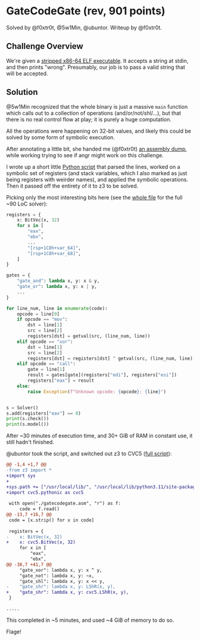 # GateCodeGate (rev, 901 points)

Solved by @f0xtr0t, @5w1Min, @ubuntor.
Writeup by @f0xtr0t.

## Challenge Overview

We're given a [stripped x86-64 ELF executable](./main.xz). It accepts a string
at stdin, and then prints "wrong". Presumably, our job is to pass a valid string
that will be accepted.

## Solution

@5w1Min recognized that the whole binary is just a massive `main` function which
calls out to a collection of operations (and/or/not/shl/...), but that there is
no real control flow at play; it is purely a huge computation. 

All the operations were happening on 32-bit values, and likely this could be
solved by some form of symbolic execution.

After annotating a little bit, she handed me (@f0xtr0t) [an assembly
dump](./gatecodegate.asm.xz), while working trying to see if angr might work
on this challenge.

I wrote up a short little [Python script](./solv.py) that parsed the lines,
worked on a symbolic set of registers (and stack variables, which I also marked
as just being registers with weirder names), and applied the symbolic
operations. Then it passed off the entirety of it to z3 to be solved.

Picking only the most interesting bits here (see the [whole file](./solv.py) for
the full ~90 LoC solver):

``` python
registers = {
    x: BitVec(x, 32)
    for x in [
        "eax",
        "ebx",
        ...
        "[rsp+1C8h+var_64]",
        "[rsp+1C8h+var_68]",
    ]
}

gates = {
    "gate_and": lambda x, y: x & y,
    "gate_or": lambda x, y: x | y,
    ...
}

for line_num, line in enumerate(code):
    opcode = line[0]
    if opcode == "mov":
        dst = line[1]
        src = line[2]
        registers[dst] = getval(src, (line_num, line))
    elif opcode == "xor":
        dst = line[1]
        src = line[2]
        registers[dst] = registers[dst] ^ getval(src, (line_num, line))
    elif opcode == "call":
        gate = line[1]
        result = gates[gate](registers["edi"], registers["esi"])
        registers["eax"] = result
    else:
        raise Exception(f"Unknown opcode: {opcode}; {line}")


s = Solver()
s.add(registers["eax"] == 0)
print(s.check())
print(s.model())
```

After ~30 minutes of execution time, and 30+ GiB of RAM in constant use, it
still hadn't finished.

@ubuntor took the script, and switched out z3 to CVC5 ([full script](./solv_cvc5.py)):

``` diff
@@ -1,4 +1,7 @@
-from z3 import *
+import sys
+
+sys.path += ["/usr/local/lib/", "/usr/local/lib/python3.11/site-packages/"]
+import cvc5.pythonic as cvc5
 
 with open("./gatecodegate.asm", "r") as f:
     code = f.read()
@@ -13,7 +16,7 @@
 code = [x.strip() for x in code]
 
 registers = {
-    x: BitVec(x, 32)
+    x: cvc5.BitVec(x, 32)
     for x in [
         "eax",
         "ebx",
@@ -38,7 +41,7 @@
     "gate_xor": lambda x, y: x ^ y,
     "gate_not": lambda x, y: ~x,
     "gate_shl": lambda x, y: x << y,
-    "gate_shr": lambda x, y: LShR(x, y),
+    "gate_shr": lambda x, y: cvc5.LShR(x, y),
 }

.....
```

This completed in ~5 minutes, and used ~4 GiB of memory to do so.

Flage!

